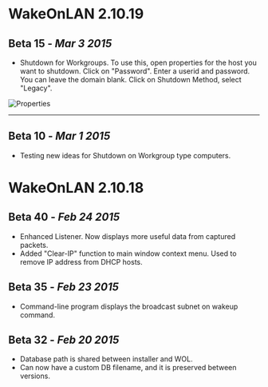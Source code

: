# WakeOnLAN 2.10.19

## Beta 15 - _Mar 3 2015_

* Shutdown for Workgroups.  To use this, open properties for the host you want to shutdown.
Click on "Password".  Enter a userid and password.  You can leave the domain blank.
Click on Shutdown Method, select "Legacy".

![Properties](https://sourceforge.net/p/aquilawol/discussion/1105198/thread/4500fb3a/351b/attachment/clip1.png)

------

## Beta 10 - _Mar 1 2015_

* Testing new ideas for Shutdown on Workgroup type computers.


# WakeOnLAN 2.10.18

## Beta 40 - _Feb 24 2015_

* Enhanced Listener. Now displays more useful data from captured packets.
* Added "Clear-IP" function to main window context menu.  Used to remove IP address from DHCP hosts.

## Beta 35 - _Feb 23 2015_

* Command-line program displays the broadcast subnet on wakeup command.

## Beta 32 - _Feb 20 2015_

* Database path is shared between installer and WOL.
* Can now have a custom DB filename, and it is preserved between versions.
